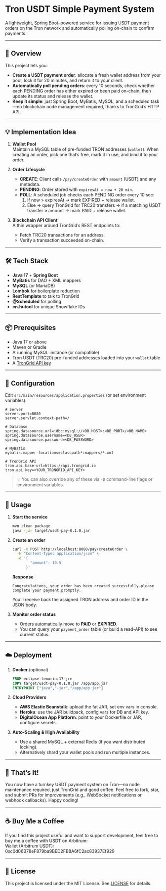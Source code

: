 # Tron USDT Simple Payment System

A lightweight, Spring Boot–powered service for issuing USDT payment orders on the Tron network and automatically polling on-chain to confirm payments.

---

## 🚀 Overview

This project lets you:

- **Create a USDT payment order**: allocate a fresh wallet address from your pool, lock it for 20 minutes, and return it to your client.  
- **Automatically poll pending orders**: every 10 seconds, check whether each PENDING order has either expired or been paid on-chain, then update its status and release the wallet.  
- **Keep it simple**: just Spring Boot, MyBatis, MySQL, and a scheduled task—no blockchain node management required, thanks to TronGrid’s HTTP API.

---

## 💡 Implementation Idea

1. **Wallet Pool**  
   Maintain a MySQL table of pre-funded TRON addresses (`wallet`). When creating an order, pick one that’s free, mark it in use, and bind it to your order.

2. **Order Lifecycle**  
   - **CREATE**: Client calls `/pay/createOrder` with `amount` (USDT) and any metadata.  
   - **PENDING**: Order stored with `expiresAt = now + 20 min`.  
   - **POLL**: A scheduled job checks each PENDING order every 10 sec:  
     1. If now > expiresAt → mark EXPIRED + release wallet.  
     2. Else → query TronGrid for TRC20 transfers → if a matching USDT transfer ≥ amount → mark PAID + release wallet.

3. **Blockchain API Client**  
   A thin wrapper around TronGrid’s REST endpoints to:  
   - Fetch TRC20 transactions for an address.  
   - Verify a transaction succeeded on-chain.

---

## 🛠️ Tech Stack

- **Java 17** + **Spring Boot**  
- **MyBatis** for DAO + XML mappers  
- **MySQL** (or MariaDB)  
- **Lombok** for boilerplate reduction  
- **RestTemplate** to talk to TronGrid  
- **@Scheduled** for polling  
- **cn.hutool** for unique Snowflake IDs  

---

## 📦 Prerequisites

- Java 17 or above  
- Maven or Gradle  
- A running MySQL instance (or compatible)  
- Tron USDT (TRC20) pre-funded addresses loaded into your `wallet` table  
- A [TronGrid API key](https://developers.tron.network/docs/getting-started-with-trongrid)

---

## 🔧 Configuration

Edit `src/main/resources/application.properties` (or set environment variables):

```properties
# Server
server.port=8080
server.servlet.context-path=/

# Database
spring.datasource.url=jdbc:mysql://<DB_HOST>:<DB_PORT>/<DB_NAME>
spring.datasource.username=<DB_USER>
spring.datasource.password=<DB_PASSWORD>

# MyBatis
mybatis.mapper-locations=classpath*:mappers/*.xml

# TronGrid API
tron.api.base-url=https://api.trongrid.io
tron.api.key=<YOUR_TRONGRID_API_KEY>
```

> 💡 You can also override any of these via `-D` command-line flags or environment variables.

---

## 📖 Usage

1. **Start the service**  
   ```bash
   mvn clean package
   java -jar target/usdt-pay-0.1.0.jar
   ```
2. **Create an order**  
   ```bash
   curl -X POST http://localhost:8080/pay/createOrder \
     -H "Content-Type: application/json" \
     -d '{
           "amount": 10.5
         }'
   ```
   **Response**  
   ```
   Congratulations, your order has been created successfully—please complete your payment promptly.
   ```
   You’ll receive back the assigned TRON address and order ID in the JSON body.

3. **Monitor order status**  
   - Orders automatically move to **PAID** or **EXPIRED**.  
   - You can query your `payment_order` table (or build a read-API) to see current status.

---

## ☁️ Deployment

1. **Docker** (optional)  
   ```dockerfile
   FROM eclipse-temurin:17-jre
   COPY target/usdt-pay-0.1.0.jar /app/app.jar
   ENTRYPOINT ["java","-jar","/app/app.jar"]
   ```
2. **Cloud Providers**  
   - **AWS Elastic Beanstalk**: upload the fat JAR, set env vars in console.  
   - **Heroku**: use the JAR buildpack, config vars for DB and API key.  
   - **DigitalOcean App Platform**: point to your Dockerfile or JAR, configure secrets.

3. **Auto-Scaling & High Availability**  
   - Use a shared MySQL + external Redis (if you want distributed locking).  
   - Alternatively shard your wallet pools and run multiple instances.

---

## 🎉 That’s It!

You now have a turnkey USDT payment system on Tron—no node maintenance required, just TronGrid and good coffee. Feel free to fork, star, and submit PRs for improvements (e.g., WebSocket notifications or webhook callbacks). Happy coding!

---

## ☕️ Buy Me a Coffee

If you find this project useful and want to support development, feel free to buy me a coffee with USDT on Arbitrum:<br>
Wallet (Arbitrum USDT): 0xc0d06B78eF879ba9BED2FB8A6fC2ac83937Ef929

---

## 📄 License

This project is licensed under the MIT License. See [LICENSE](LICENSE) for details.

